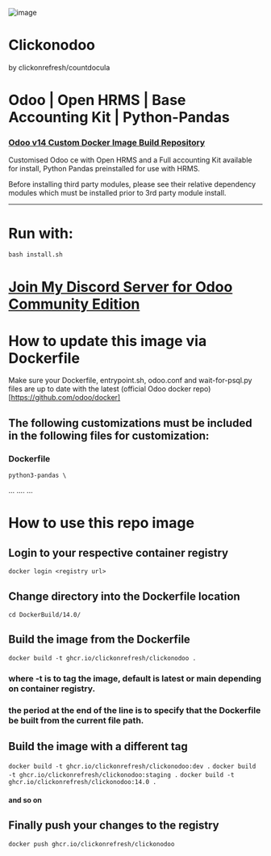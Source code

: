 ![image](https://user-images.githubusercontent.com/72121107/114523314-789a0100-9c44-11eb-996a-47d8224635c7.png)

# Clickonodoo
   by clickonrefresh/countdocula
    
    
# Odoo | Open HRMS | Base Accounting Kit | Python-Pandas

### [Odoo v14 Custom Docker Image Build Repository](https://github.com/clickonrefresh/clickonodoo/pkgs/container/clickonodoo)
   Customised Odoo ce with Open HRMS and a Full accounting Kit available for install, Python Pandas preinstalled for use with HRMS.

   Before installing third party modules, please see their relative dependency modules which must be installed prior to 3rd party module install.

----------------------
# Run with:

```
bash install.sh
```

# [Join My Discord Server for Odoo Community Edition](https://discord.gg/kaVT7m9V4p)


# How to update this image via Dockerfile

Make sure your Dockerfile, entrypoint.sh, odoo.conf and wait-for-psql.py files are up to date with the latest (official Odoo docker repo)[https://github.com/odoo/docker]

## The following customizations must be included in the following files for customization:

### Dockerfile

```
python3-pandas \
```
...
....
...

# How to use this repo image

## Login to your respective container registry

``` docker login <registry url> ```

## Change directory into the Dockerfile location

``` cd DockerBuild/14.0/ ```

## Build the image from the Dockerfile

``` docker build -t ghcr.io/clickonrefresh/clickonodoo . ```

### where -t is to tag the image, default is latest or main depending on container registry.
### the period at the end of the line is to specify that the Dockerfile be built from the current file path.

## Build the image with a different tag

``` docker build -t ghcr.io/clickonrefresh/clickonodoo:dev . ```
``` docker build -t ghcr.io/clickonrefresh/clickonodoo:staging . ```
``` docker build -t ghcr.io/clickonrefresh/clickonodoo:14.0 . ```
#### and so on

## Finally push your changes to the registry
 
 ``` docker push ghcr.io/clickonrefresh/clickonodoo ```